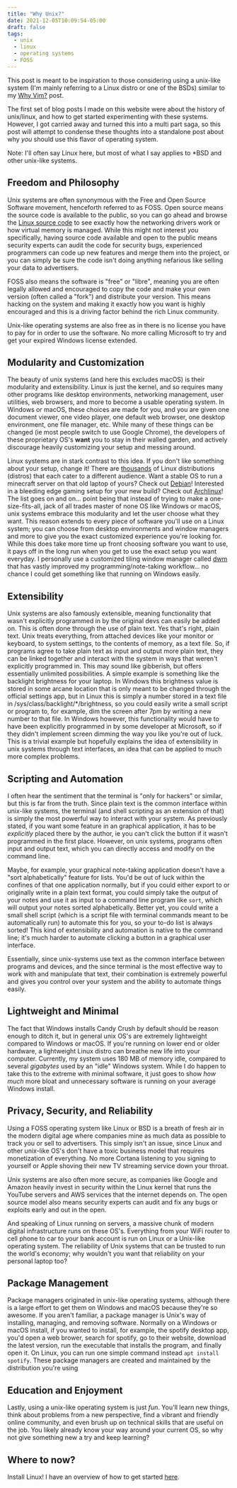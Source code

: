 ```yaml
---
title: "Why Unix?"
date: 2021-12-05T10:09:54-05:00
draft: false
tags:
  - unix
  - linux
  - operating systems
  - FOSS
---
```


This post is meant to be inspiration to those considering using a unix-like system (I'm mainly referring to a Linux distro or one of the BSDs) similar to my [Why Vim?](../blog/whyvim.md) post.

The first set of blog posts I made on this website were about the history of unix/linux, and how to get started experimenting with these systems. However, I got carried away and turned this into a multi part saga, so this post will attempt to condense these thoughts into a standalone post about why *you* should use this flavor of operating system.

Note: I'll often say Linux here, but most of what I say applies to \*BSD and other unix-like systems.

## Freedom and Philosophy
Unix systems are often synonymous with the Free and Open Source Software movement, henceforth referred to as FOSS. Open source means the source code is available to the public, so you can go ahead and browse the [Linux source code](https://github.com/torvalds/linux/) to see exactly how the networking drivers work or how virtual memory is managed. While this might not interest *you* specifically, having source code available and open to the public means security experts can audit the code for security bugs, experienced programmers can code up new features and merge them into the project, or you can simply be sure the code isn't doing anything nefarious like selling your data to advertisers.

FOSS also means the software is "free" or "libre", meaning you are often legally allowed and encouraged to copy the code and make your own version (often called a "fork") and distribute your version. This means hacking on the system and making it exactly how you want is highly encouraged and this is a driving factor behind the rich Linux community.

Unix-like operating systems are also free as in there is no license you have to pay for in order to use the software. No more calling Microsoft to try and get your expired Windows license extended.

## Modularity and Customization
The beauty of unix systems (and here this excludes macOS) is their modularity and extensibility. Linux is just the kernel, and so requires many other programs like desktop environments, networking management, user utilities, web browsers, and more to become a usable operating system. In Windows or macOS, these choices are made for you, and you are given one document viewer, one video player, one default web browser, one desktop environment, one file manager, etc. While many of these things can be changed (ie most people switch to use Google Chrome), the developers of these proprietary OS's **want** you to stay in their walled garden, and actively discourage heavily customizing your setup and messing around.

Linux systems are in stark contrast to this idea. If you don't like something about your setup, change it! There are [thousands](https://en.wikipedia.org/wiki/List_of_Linux_distributions) of Linux distributions (distros) that each cater to a different audience. Want a stable OS to run a minecraft server on that old laptop of yours? Check out [Debian](https://www.debian.org/)! Interested in a bleeding edge gaming setup for your new build? Check out [Archlinux](https://archlinux.org/)! The list goes on and on... point being that instead of trying to make a one-size-fits-all, jack of all trades master of none OS like Windows or macOS, unix systems embrace this modularity and let the user choose what they want. This reason extends to every piece of software you'll use on a Linux system; you can choose from desktop environments and window managers and more to give you the exact customized experience you're looking for. While this does take more time up front choosing software you want to use, it pays off in the long run when you get to use the exact setup you want everyday. I personally use a customized tiling window manager called [dwm](https://dwm.suckless.org) that has vastly improved my programming/note-taking workflow... no chance I could get something like that running on Windows easily.

## Extensibility
Unix systems are also famously extensible, meaning functionality that wasn't explicitly programmed in by the original devs can easily be added on. This is often done through the use of plain text. Yes that's right, plain text. Unix treats everything, from attached devices like your monitor or keyboard, to system settings, to the contents of memory, as a text file. So, if programs agree to take plain text as input and output more plain text, they can be linked together and interact with the system in ways that weren't explicitly programmed in. This may sound like gibberish, but offers essentially unlimited possibilities. A simple example is something like the backlight brightness for your laptop. In Windows this brightness value is stored in some arcane location that is only meant to be changed through the official settings app, but in Linux this is simply a number stored in a text file in /sys/class/backlight/\*/brightness, so you could easily write a small script or program to, for example, dim the screen after 7pm by writing a new number to that file. In Windows however, this functionality would have to have been explicitly programmed in by some developer at Microsoft, so if they didn't implement screen dimming the way you like you're out of luck. This is a trivial example but hopefully explains the idea of extensibility in unix systems through text interfaces, an idea that can be applied to much more complex problems.

## Scripting and Automation
I often hear the sentiment that the terminal is "only for hackers" or similar, but this is far from the truth. Since plain text is the common interface within unix-like systems, the terminal (and shell scripting as an extension of that) is simply the most powerful way to interact with your system. As previously stated, if you want some feature in an graphical application, it has to be *explicitly* placed there by the author, ie you can't click the button if it wasn't programmed in the first place. However, on unix systems, programs often input and output text, which you can directly access and modify on the command line.

Maybe, for example, your graphical note-taking application doesn't have a "sort alphabetically" feature for lists. You'd be out of luck within the confines of that one application normally, but if you could either export to or originally write in a plain text format, you could simply take the output of your notes and use it as input to a command line program like `sort`, which will output your notes sorted alphabetically. Better yet, you could write a small shell script (which is a script file with terminal commands meant to be automatically run) to automate this for you, so your to-do list is always sorted! This kind of extensibility and automation is native to the command line; it's much harder to automate clicking a button in a graphical user interface.

Essentially, since unix-systems use text as the common interface between programs and devices, and the since terminal is the most effective way to work with and manipulate that text, their combination is extremely powerful and gives you control over your system and the ability to automate things easily.

## Lightweight and Minimal
The fact that Windows installs Candy Crush by default should be reason enough to ditch it, but in general unix OS's are extremely lightweight compared to Windows or macOS. If you're running on lower end or older hardware, a lightweight Linux distro can breathe new life into your computer. Currently, my system uses 180 MB of memory idle, compared to several *gigabytes* used by an "idle" Windows system. While I do happen to take this to the extreme with minimal software, it just goes to show *how much* more bloat and unnecessary software is running on your average Windows install.

## Privacy, Security, and Reliability
Using a FOSS operating system like Linux or BSD is a breath of fresh air in the modern digital age where companies mine as much data as possible to track you or sell to advertisers. This simply isn't an issue, since Linux and other unix-like OS's don't have a toxic business model that requires monetization of everything. No more Cortana listening to you signing to yourself or Apple shoving their new TV streaming service down your throat.

Unix systems are also often more secure, as companies like Google and Amazon heavily invest in security within the Linux kernel that runs the YouTube servers and AWS services that the internet depends on. The open source model also means security experts can audit and fix any bugs or exploits early and out in the open.

And speaking of Linux running on servers, a massive chunk of modern digital infrastructure runs on these OS's. Everything from your WiFi router to cell phone to car to your bank account is run on Linux or a Unix-like operating system. The reliability of Unix systems that can be trusted to run the world's economy; why wouldn't you want that reliability on your personal laptop too?

## Package Management
Package managers originated in unix-like operating systems, although there is a large effort to get them on Windows and macOS because they're so awesome. If you aren't familiar, a package manager is Unix's way of installing, managing, and removing software. Normally on a Windows or macOS install, if you wanted to install, for example, the spotify desktop app, you'd open a web brower, search for spotify, go to their website, download the latest version, run the executable that installs the program, and finally open it. On Linux, you can run one simple command instead `apt install spotify`. These package managers are created and maintained by the distribution you're using

## Education and Enjoyment
Lastly, using a unix-like operating system is just *fun*. You'll learn new things, think about problems from a new perspective, find a vibrant and friendly online community, and even brush up on technical skills that are useful on the job. You likely already know your way around your current OS, so why not give something new a try and keep learning?

## Where to now?
Install Linux! I have an overview of how to get started [here](../linux/intro/ch3).
